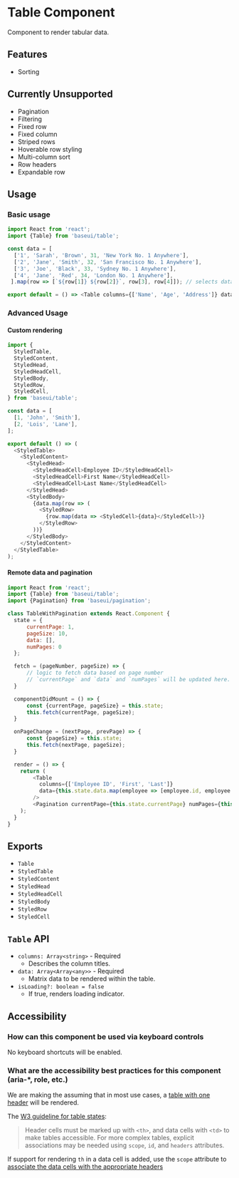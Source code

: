 # Table Component

Component to render tabular data.

## Features

* Sorting

## Currently Unsupported

* Pagination
* Filtering
* Fixed row
* Fixed column
* Striped rows
* Hoverable row styling
* Multi-column sort
* Row headers
* Expandable row

## Usage

### Basic usage

```javascript
import React from 'react';
import {Table} from 'baseui/table';

const data = [
  ['1', 'Sarah', 'Brown', 31, 'New York No. 1 Anywhere'],
  ['2', 'Jane', 'Smith', 32, 'San Francisco No. 1 Anywhere'],
  ['3', 'Joe', 'Black', 33, 'Sydney No. 1 Anywhere'],
  ['4', 'Jane', 'Red', 34, 'London No. 1 Anywhere'],
 ].map(row => [`${row[1]} ${row[2]}`, row[3], row[4]]); // selects data to display

export default = () => <Table columns={['Name', 'Age', 'Address']} data={data}/>,
```

### Advanced Usage

#### Custom rendering

```javascript
import {
  StyledTable,
  StyledContent,
  StyledHead,
  StyledHeadCell,
  StyledBody,
  StyledRow,
  StyledCell,
} from 'baseui/table';

const data = [
  [1, 'John', 'Smith'],
  [2, 'Lois', 'Lane'],
];

export default () => (
  <StyledTable>
    <StyledContent>
      <StyledHead>
        <StyledHeadCell>Employee ID</StyledHeadCell>
        <StyledHeadCell>First Name</StyledHeadCell>
        <StyledHeadCell>Last Name</StyledHeadCell>
      </StyledHead>
      <StyledBody>
        {data.map(row => (
          <StyledRow>
            {row.map(data => <StyledCell>{data}</StyledCell>)}
          </StyledRow>
        ))}
      </StyledBody>
    </StyledContent>
  </StyledTable>
);
```

#### Remote data and pagination

```javascript
import React from 'react';
import {Table} from 'baseui/table';
import {Pagination} from 'baseui/pagination';

class TableWithPagination extends React.Component {
  state = {
      currentPage: 1,
      pageSize: 10,
      data: [],
      numPages: 0
  };

  fetch = (pageNumber, pageSize) => {
      // logic to fetch data based on page number
      // `currentPage` and `data` and `numPages` will be updated here.
  }

  componentDidMount = () => {
      const {currentPage, pageSize} = this.state;
      this.fetch(currentPage, pageSize);
  }

  onPageChange = (nextPage, prevPage) => {
      const {pageSize} = this.state;
      this.fetch(nextPage, pageSize);
  }

  render = () => {
    return (
        <Table
          columns={['Employee ID', 'First', 'Last']}
          data={this.state.data.map(employee => [employee.id, employee.firstName, employee.lastName])}
        />
        <Pagination currentPage={this.state.currentPage} numPages={this.state.numPages} onPageChange={this.onPageChange}/>
    );
  }
}
```

## Exports

* `Table`
* `StyledTable`
* `StyledContent`
* `StyledHead`
* `StyledHeadCell`
* `StyledBody`
* `StyledRow`
* `StyledCell`

## `Table` API

* `columns: Array<string>` - Required
  * Describes the column titles.
* `data: Array<Array<any>>` - Required
  * Matrix data to be rendered within the table.
* `isLoading?: boolean = false`
  * If true, renders loading indicator.

## Accessibility

### How can this component be used via keyboard controls

No keyboard shortcuts will be enabled.

### What are the accessibility best practices for this component (aria-\*, role, etc.)

We are making the assuming that in most use cases, a [table with one header](https://www.w3.org/WAI/tutorials/tables/one-header/)
will be rendered.

The [W3 guideline for table states](https://www.w3.org/WAI/tutorials/tables/):
> Header cells must be marked up with `<th>`, and data cells with `<td>` to make tables accessible. For more complex tables, explicit associations may be needed using `scope`, `id`, and `headers` attributes.

If support for rendering `th` in a data cell is added, use the `scope` attribute to [associate the data cells with the appropriate headers](https://webaim.org/techniques/tables/data#th)
